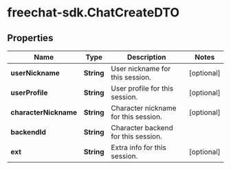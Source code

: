 # freechat-sdk.ChatCreateDTO

## Properties

Name | Type | Description | Notes
------------ | ------------- | ------------- | -------------
**userNickname** | **String** | User nickname for this session. | [optional] 
**userProfile** | **String** | User profile for this session. | [optional] 
**characterNickname** | **String** | Character nickname for this session. | [optional] 
**backendId** | **String** | Character backend for this session. | 
**ext** | **String** | Extra info for this session. | [optional] 


